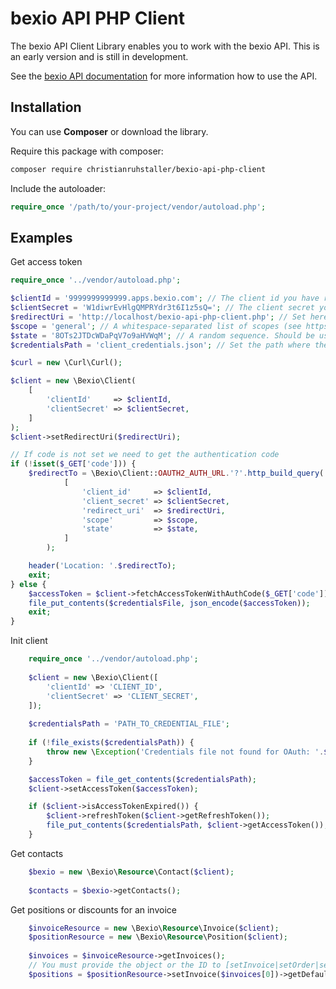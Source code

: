 # bexio API PHP Client

The bexio API Client Library enables you to work with the bexio API.
This is an early version and is still in development.

See the [bexio API documentation](https://docs.bexio.com) for more information how to use the API.

## Installation

You can use **Composer** or download the library.

Require this package with composer:

```sh
composer require christianruhstaller/bexio-api-php-client
```
Include the autoloader:

```php
require_once '/path/to/your-project/vendor/autoload.php';
```

## Examples
Get access token
```php
require_once '../vendor/autoload.php';

$clientId = '9999999999999.apps.bexio.com'; // The client id you have received from the bexio support
$clientSecret = 'W1diwrEvHlgQMPRYdr3t6I1z5sQ='; // The client secret you have received from the bexio support
$redirectUri = 'http://localhost/bexio-api-php-client.php'; // Set here your Url where this script gets called
$scope = 'general'; // A whitespace-separated list of scopes (see https://docs.bexio.com/oauth/scopes/).
$state = '8OTs2JTDcWDaPqV7o9aHVWqM'; // A random sequence. Should be used as a protection against CSRF-Attacks
$credentialsPath = 'client_credentials.json'; // Set the path where the credentials file will be stored

$curl = new \Curl\Curl();

$client = new \Bexio\Client(
    [
        'clientId'     => $clientId,
        'clientSecret' => $clientSecret,
    ]
);
$client->setRedirectUri($redirectUri);

// If code is not set we need to get the authentication code
if (!isset($_GET['code'])) {
    $redirectTo = \Bexio\Client::OAUTH2_AUTH_URL.'?'.http_build_query(
            [
                'client_id'     => $clientId,
                'client_secret' => $clientSecret,
                'redirect_uri'  => $redirectUri,
                'scope'         => $scope,
                'state'         => $state,
            ]
        );

    header('Location: '.$redirectTo);
    exit;
} else {
    $accessToken = $client->fetchAccessTokenWithAuthCode($_GET['code']);
    file_put_contents($credentialsFile, json_encode($accessToken));
    exit;
}
```

Init client 
```php
    require_once '../vendor/autoload.php';
    
    $client = new \Bexio\Client([
        'clientId' => 'CLIENT_ID',
        'clientSecret' => 'CLIENT_SECRET',
    ]);
    
    $credentialsPath = 'PATH_TO_CREDENTIAL_FILE';
    
    if (!file_exists($credentialsPath)) {
        throw new \Exception('Credentials file not found for OAuth: '.$credentialsPath);
    }

    $accessToken = file_get_contents($credentialsPath);
    $client->setAccessToken($accessToken);

    if ($client->isAccessTokenExpired()) {
        $client->refreshToken($client->getRefreshToken());
        file_put_contents($credentialsPath, $client->getAccessToken());
    }
```

Get contacts

```php
    $bexio = new \Bexio\Resource\Contact($client);
    
    $contacts = $bexio->getContacts();
```

Get positions or discounts for an invoice

```php
    $invoiceResource = new \Bexio\Resource\Invoice($client);
    $positionResource = new \Bexio\Resource\Position($client);
    
    $invoices = $invoiceResource->getInvoices();   
    // You must provide the object or the ID to [setInvoice|setOrder|setEstimate]
    $positions = $positionResource->setInvoice($invoices[0])->getDefaultPositions();
```

